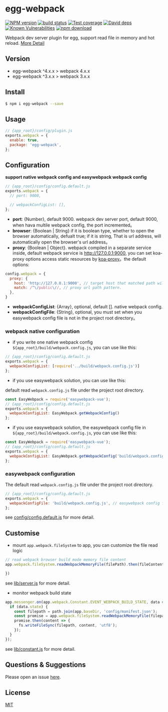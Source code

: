 # egg-webpack

[![NPM version][npm-image]][npm-url]
[![build status][travis-image]][travis-url]
[![Test coverage][codecov-image]][codecov-url]
[![David deps][david-image]][david-url]
[![Known Vulnerabilities][snyk-image]][snyk-url]
[![npm download][download-image]][download-url]

[npm-image]: https://img.shields.io/npm/v/egg-webpack.svg?style=flat-square
[npm-url]: https://npmjs.org/package/egg-webpack
[travis-image]: https://img.shields.io/travis/hubcarl/egg-webpack.svg?style=flat-square
[travis-url]: https://travis-ci.org/hubcarl/egg-webpack
[codecov-image]: https://img.shields.io/codecov/c/github/hubcarl/egg-webpack.svg?style=flat-square
[codecov-url]: https://codecov.io/github/hubcarl/egg-webpack?branch=master
[david-image]: https://img.shields.io/david/hubcarl/egg-webpack.svg?style=flat-square
[david-url]: https://david-dm.org/hubcarl/egg-webpack
[snyk-image]: https://snyk.io/test/npm/egg-webpack/badge.svg?style=flat-square
[snyk-url]: https://snyk.io/test/npm/egg-webpack
[download-image]: https://img.shields.io/npm/dm/egg-webpack.svg?style=flat-square
[download-url]: https://npmjs.org/package/egg-webpack

Webpack dev server plugin for egg, support read file in memory and hot reload. [More Detail](http://hubcarl.github.io/blog/2017/04/15/egg-webpack/)


## Version

- egg-webpack ^4.x.x > webpack 4.x.x
- egg-webpack ^3.x.x > webpack 3.x.x

## Install

```bash
$ npm i egg-webpack --save
```

## Usage

```js
// {app_root}/config/plugin.js
exports.webpack = {
  enable: true,
  package: 'egg-webpack',
};
```

## Configuration

**support native webpack config and easywebpack webpack config**

```js
// {app_root}/config/config.default.js
exports.webpack = {
  // port: 9000,  

  // webpackConfigList: [],
};
```

- **port**: {Number}, default 9000. webpack dev server port, default 9000,  when hava multile webpack config, the port incremented。
- **browser**: {Boolean | String}  if it is boolean type, whether to open the browser automatically, defualt true; if it is string, 
That is url address, will automatically open the browser's url address。
- **proxy**: {Boolean | Object}. webpack compiled in a separate service inside, default webpack service is http://127.0.0.1:9000, you can set koa-proxy options access static resources by [koa-proxy](https://github.com/popomore/koa-proxy)。the default options: 

```js
config.webpack = {
  proxy: {
    host: 'http://127.0.0.1:9000', // target host that matched path will be proxy to
    match: /^\/public\//, // proxy url path pattern.
  },
}
```

- **webpackConfigList**: {Array}, optional, default []. native webpack config.
- **webpackConfigFile**: {String}, optional, you must set when you easywebpack config file is not in the project root directory。


### webpack native configuration

- if you write one native webpack config `${app_root}/build/webpack.config.js`, you can use like this:

```js
// {app_root}/config/config.default.js
exports.webpack = {
  webpackConfigList: [require('../build/webpack.config.js')]
};
```

- if you use easywebpack solution, you can use like this:

default read `webpack.config.js` file under the project root directory.

```js
const EasyWebpack = require('easywebpack-vue');
// {app_root}/config/config.default.js
exports.webpack = {
  webpackConfigList: EasyWebpack.getWebpackConfig()
};
```

- if you use easywebpack solution, the easywebpack config file in `${app_root}/build/webpack.config.js`,  you can use like this:

```js
const EasyWebpack = require('easywebpack-vue');
// {app_root}/config/config.default.js
exports.webpack = {
  webpackConfigList: EasyWebpack.getWebpackConfig('build/webpack.config.js')
};
```

### easywebpack configuration

The default read `webpack.config.js` file under the project root directory.

```js
// {app_root}/config/config.default.js
exports.webpack = {
  webpackConfigFile: 'build/webpack.config.js', // easywebpack config file path
};
```


see [config/config.default.js](config/config.default.js) for more detail.

## Customise

- mount `app.webpack.fileSystem` to app, you can customize the file read logic

```js
// read webpack browser build mode memory file content
app.webpack.fileSystem.readWebpackMemoryFile(filePath).then(fileContent =>{

})
```
see [lib/server.js](lib/server.js)  for more detail.


- monitor webpack build state

```js
app.messenger.on(app.webpack.Constant.EVENT_WEBPACK_BUILD_STATE, data => {
  if (data.state) {
    const filepath = path.join(app.baseDir, 'config/manifest.json');
    const promise = app.webpack.fileSystem.readWebpackMemoryFile(filepath);
    promise.then(content => {
      fs.writeFileSync(filepath, content, 'utf8');
    });
  }
});
```

see [lib/constant.js](lib/constant.js) for more detail.

## Questions & Suggestions

Please open an issue [here](https://github.com/hubcarl/egg-webpack/issues).

## License

[MIT](LICENSE)
